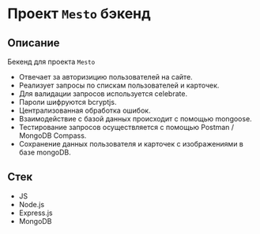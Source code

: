 # Проект `Mesto` бэкенд

## Описание
Бекенд для проекта `Mesto` 

- Отвечает за авторизицию пользователей на сайте. 
- Реализует запросы по спискам пользователей и карточек.
- Для валидации запросов используется celebrate. 
- Пароли шифруются bcryptjs. 
- Централизованная обработка ошибок.
- Взаимодействие с базой данных происходит с помощью mongoose. 
- Тестирование запросов осуществляется с помощью Postman / MongoDB Compass.
- Сохранение данных пользователя и карточек с изображениями в базе mongoDB. 


## Стек
- JS
- Node.js
- Express.js
- MongoDB
